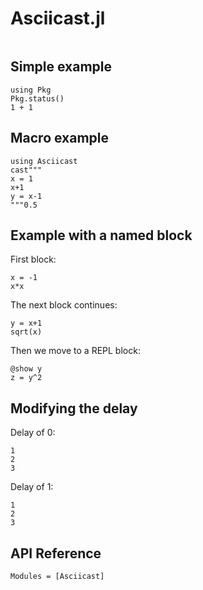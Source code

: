 # Asciicast.jl

```@index
```

## Simple example

```@cast
using Pkg
Pkg.status()
1 + 1
```

## Macro example

```@example
using Asciicast
cast"""
x = 1
x+1
y = x-1
"""0.5
```

## Example with a named block

First block:

```@cast 1
x = -1
x*x
```

The next block continues:
```@cast 1
y = x+1
sqrt(x)
```

Then we move to a REPL block:

```@repl 1
@show y
z = y^2
```

## Modifying the delay
Delay of 0:
```@cast; delay=0
1
2
3
```

Delay of 1:
```@cast; delay=1
1
2
3
```

## API Reference

```@autodocs
Modules = [Asciicast]
```
